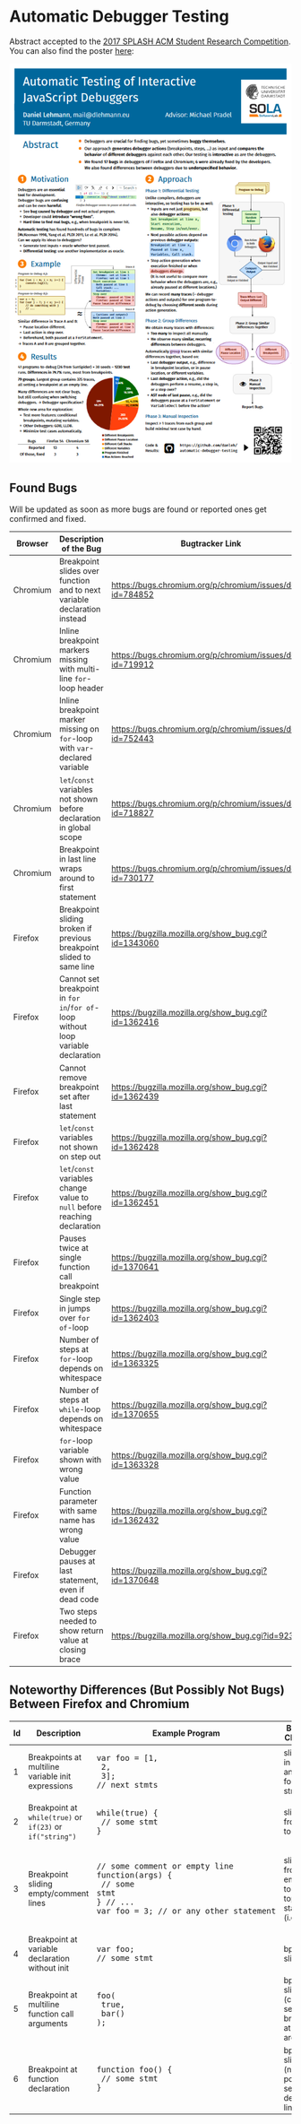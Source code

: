 # Automatic Debugger Testing

Abstract accepted to the [2017 SPLASH ACM Student Research Competition](http://2017.splashcon.org/track/splash-2017-Student-Research-Competition#SRC-Participants). You can also find the poster [here](https://github.com/danleh/automatic-debugger-testing/blob/master/poster.pdf):

[![Poster Thumbnail](https://raw.githubusercontent.com/danleh/automatic-debugger-testing/master/poster-thumbnail.png)](https://github.com/danleh/automatic-debugger-testing/blob/master/poster.pdf)

## Found Bugs

Will be updated as soon as more bugs are found or reported ones get confirmed and fixed.

| Browser | Description of the Bug | Bugtracker Link | Status |
| --- | --- | --- | --- |
| Chromium | Breakpoint slides over function and to next variable declaration instead | https://bugs.chromium.org/p/chromium/issues/detail?id=784852 | Reported |
| Chromium | Inline breakpoint markers missing with multi-line ```for```-loop header | https://bugs.chromium.org/p/chromium/issues/detail?id=719912 | Fixed |
| Chromium | Inline breakpoint marker missing on ```for```-loop with ```var```-declared variable | https://bugs.chromium.org/p/chromium/issues/detail?id=752443 | Fixed |
| Chromium | ```let```/```const``` variables not shown before declaration in global scope | https://bugs.chromium.org/p/chromium/issues/detail?id=718827 | Reported |
| Chromium | Breakpoint in last line wraps around to first statement | https://bugs.chromium.org/p/chromium/issues/detail?id=730177 | Fixed |
| Firefox | Breakpoint sliding broken if previous breakpoint slided to same line | https://bugzilla.mozilla.org/show_bug.cgi?id=1343060 | Reported |
| Firefox | Cannot set breakpoint in ```for in```/```for of```-loop without loop variable declaration | https://bugzilla.mozilla.org/show_bug.cgi?id=1362416 | Fixed |
| Firefox | Cannot remove breakpoint set after last statement | https://bugzilla.mozilla.org/show_bug.cgi?id=1362439 | Reported |
| Firefox | ```let```/```const``` variables not shown on step out | https://bugzilla.mozilla.org/show_bug.cgi?id=1362428 | Reported |
| Firefox | ```let```/```const``` variables change value to ```null``` before reaching declaration | https://bugzilla.mozilla.org/show_bug.cgi?id=1362451 | Reported |
| Firefox | Pauses twice at single function call breakpoint | https://bugzilla.mozilla.org/show_bug.cgi?id=1370641 | Reported |
| Firefox | Single step in jumps over ```for of```-loop | https://bugzilla.mozilla.org/show_bug.cgi?id=1362403 | Fixed |
| Firefox | Number of steps at ```for```-loop depends on whitespace | https://bugzilla.mozilla.org/show_bug.cgi?id=1363325 | Reported |
| Firefox | Number of steps at ```while```-loop depends on whitespace | https://bugzilla.mozilla.org/show_bug.cgi?id=1370655 | Reported |
| Firefox | ```for```-loop variable shown with wrong value | https://bugzilla.mozilla.org/show_bug.cgi?id=1363328 | Reported |
| Firefox | Function parameter with same name has wrong value | https://bugzilla.mozilla.org/show_bug.cgi?id=1362432 | Reported |
| Firefox | Debugger pauses at last statement, even if dead code | https://bugzilla.mozilla.org/show_bug.cgi?id=1370648 | Fixed |
| Firefox | Two steps needed to show return value at closing brace | https://bugzilla.mozilla.org/show_bug.cgi?id=923975 | Already reported independently |

## Noteworthy Differences (But Possibly Not Bugs) Between Firefox and Chromium
| Id | Description | Example Program | Behavior: Chromium | Behavior: Firefox |
| --- | --- | --- | --- | --- |
| 1 | Breakpoints at multiline variable init expressions | <pre>var foo = [1,<br>  2,<br>  3];<br>// next stmts</pre> | slides bp in line 2 and 3 to following stmts | possible to set bp at line 2 and 3 |
| 2 | Breakpoint at `while(true)` or `if(23)` or `if("string")` | <pre>while(true) {<br>  // some stmt<br>}</pre> | slides bp from line 1 to 2 | allows setting bp at line 1 |
| 3 | Breakpoint sliding empty/comment lines | <pre>// some comment or empty line<br>function(args) {<br>  // some stmt<br>} // ...<br>var foo = 3; // or any other statement</pre> | slides bp from empty line to next top-level statement (i.e., line 5) | slides bp from empty line to next function decl body (line 3) |
| 4 | Breakpoint at variable declaration without init | <pre>var foo;<br>// some stmt</pre> | bp at line 1 slides to 2 | possible to set bp at line 1 |
| 5 | Breakpoint at multiline function call arguments | <pre>foo(<br>  true,<br>  bar()<br>);</pre> | bp at line 2 slides to 3 (cannot set breakpoint at literal argument) | bp at line 2 possible (but what should happen there?) |
| 6 | Breakpoint at function declaration | <pre>function foo() {<br>  // some stmt<br>}</pre> | bp at line 1 slides to 2 (not possible to set at declaration line itself) | possible to set bp at line 1 |
